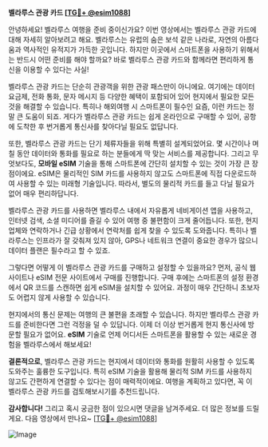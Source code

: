 **벨라루스 관광 카드 [[TG💪+ @esim1088](https://t.me/s/esim1088)]**

안녕하세요! 벨라루스 여행을 준비 중이신가요? 이번 영상에서는 벨라루스 관광 카드에 대해 자세히 알아보려고 해요. 벨라루스는 유럽의 숨은 보석 같은 나라로, 자연의 아름다움과 역사적인 유적지가 가득한 곳입니다. 하지만 이곳에서 스마트폰을 사용하기 위해서는 반드시 어떤 준비를 해야 할까요? 바로 벨라루스 관광 카드와 함께라면 편리하게 통신을 이용할 수 있다는 사실!

벨라루스 관광 카드는 단순히 관광객을 위한 관광 패스만이 아니에요. 여기에는 데이터 요금제, 전화 통화, 문자 메시지 등 다양한 혜택이 포함되어 있어 현지에서 필요한 모든 것을 해결할 수 있습니다. 특히나 해외여행 시 스마트폰이 필수인 요즘, 이런 카드는 정말 큰 도움이 되죠. 게다가 벨라루스 관광 카드는 쉽게 온라인으로 구매할 수 있어, 공항에 도착한 후 번거롭게 통신사를 찾아다닐 필요도 없답니다.

또한, 벨라루스 관광 카드는 단기 체류자들을 위해 특별히 설계되었어요. 몇 시간이나 며칠 동안 데이터와 통화를 필요로 하는 분들에게 딱 맞는 서비스를 제공합니다. 그리고 무엇보다도, **모바일 eSIM** 기술을 통해 스마트폰에 간단히 설치할 수 있는 것이 가장 큰 장점이에요. eSIM은 물리적인 SIM 카드를 사용하지 않고도 스마트폰에 직접 다운로드하여 사용할 수 있는 미래형 기술입니다. 따라서, 별도의 물리적 카드를 들고 다닐 필요가 없어 매우 편리하답니다.

벨라루스 관광 카드를 사용하면 벨라루스 내에서 자유롭게 네비게이션 앱을 사용하고, 인터넷 검색, 소셜 미디어를 즐길 수 있어 여행 중 불편함이 크게 줄어듭니다. 또한, 현지 업체와 연락하거나 긴급 상황에서 연락처를 쉽게 찾을 수 있도록 도와줍니다. 특히나 벨라루스는 인프라가 잘 갖춰져 있지 않아, GPS나 네트워크 연결이 중요한 경우가 많으니 데이터 플랜은 필수라고 할 수 있죠.

그렇다면 어떻게 이 벨라루스 관광 카드를 구매하고 설정할 수 있을까요? 먼저, 공식 웹사이트나 eSIM 전문 사이트에서 구매를 진행합니다. 구매 후에는 스마트폰의 설정 환경에서 QR 코드를 스캔하면 쉽게 eSIM을 설치할 수 있어요. 과정이 매우 간단하니 초보자도 어렵지 않게 사용할 수 있습니다.

현지에서의 통신 문제는 여행의 큰 불편을 초래할 수 있습니다. 하지만 벨라루스 관광 카드를 준비한다면 그런 걱정을 덜 수 있답니다. 이제 더 이상 번거롭게 현지 통신사에 방문할 필요가 없어요. **eSIM** 기술로 언제 어디서든 스마트폰을 활용할 수 있는 새로운 경험을 벨라루스에서 해보세요!

**결론적으로**, 벨라루스 관광 카드는 현지에서 데이터와 통화를 원활히 사용할 수 있도록 도와주는 훌륭한 도구입니다. 특히 eSIM 기술을 활용해 물리적 SIM 카드를 사용하지 않고도 간편하게 연결할 수 있다는 점이 매력적이에요. 여행을 계획하고 있다면, 꼭 이 벨라루스 관광 카드를 검토해보시기를 추천드립니다.

**감사합니다!** 그리고 혹시 궁금한 점이 있으시면 댓글을 남겨주세요. 더 많은 정보를 드릴게요. 다음 영상에서 만나요~ [[TG💪+ @esim1088](https://t.me/s/esim1088)]

![Image](https://i.postimg.cc/Y0z9fWf4/image.png)